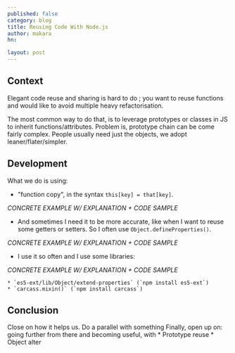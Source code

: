 ```yaml
---
published: false
category: blog
title: Reusing Code With Node.js
author: makara
hn: 

layout: post
---
```



## Context

Elegant code reuse and sharing is hard to do ; you want to reuse functions and would like to avoid multiple heavy refactorisation.

The most common way to do that, is to leverage prototypes or classes in JS to inherit functions/attributes. Problem is, prototype chain can be come fairly complex. People usually need just the objects, we adopt leaner/flater/simpler.

## Development

What we do is using:

- "function copy", in the syntax `this[key] = that[key]`.

*CONCRETE EXAMPLE W/ EXPLANATION + CODE SAMPLE*

- And sometimes I need it to be more accurate, like when I want to reuse some getters or setters. So I often use `Object.defineProperties()`.

*CONCRETE EXAMPLE W/ EXPLANATION + CODE SAMPLE*

* I use it so often and I use some libraries:

*CONCRETE EXAMPLE W/ EXPLANATION + CODE SAMPLE*

    * `es5-ext/lib/Object/extend-properties` (`npm install es5-ext`)
    * `carcass.mixin()` (`npm install carcass`)

## Conclusion

Close on how it helps us.
Do a parallel with something
Finally, open up on: going further from there and becoming useful, with
    * Prototype reuse
    * Object alter
